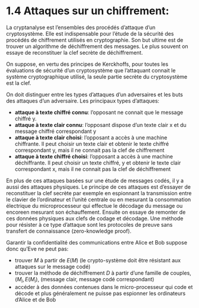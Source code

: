 # 1.4 Attaques sur un chiffrement:

La cryptanalyse est l’ensembles des procédés d’attaque d’un cryptosystème. Elle est indispensable pour l’étude de la sécurité des procédés de chiffrement utilisés en cryptographie. Son but ultime est de trouver un algorithme de déchiffrement des messages. Le plus souvent on essaye de reconstituer la clef secrète de déchiffrement.

On suppose, en vertu des principes de Kerckhoffs, pour toutes les évaluations de sécurité d’un cryptosystème que l’attaquant connait le système cryptographique utilisé, la seule partie secrète du cryptosystème est la clef.

On doit distinguer entre les types d’attaques d’un adversaires et les buts des attaques d’un adversaire. Les principaux types d’attaques:
- **attaque à texte chiffré connu**: l’opposant ne connait que le message chiffré y.
- **attaque à texte clair connu**: l’opposant dispose d’un texte clair x et du message chiffré correspondant y
- **attaque à texte clair choisi**: l’opposant a accès à une machine chiffrante. Il peut choisir un texte clair et obtenir le texte chiffré correspondant y, mais il ne connait pas la clef de chiffrement
- **attaque à texte chiffré choisi**: l’opposant a accès à une machine déchiffrante. Il peut choisir un texte chiffré, y et obtenir le texte clair correspondant x, mais il ne connait pas la clef de déchiffrement

En plus de ces attaques basées sur une étude de messages codés, il y a aussi des attaques physiques. Le principe de ces attaques est d’essayer de reconstituer la clef secrète par exemple en espionnant la transmission entre le clavier de l’ordinateur et l’unité centrale ou en mesurant la consommation électrique du microprocesseur qui effectue le décodage du message ou encoreen mesurant son échauffement. Ensuite on essaye de remonter de ces données physiques aux clefs de codage et décodage. Une méthode pour résister à ce type d’attaque sont les protocoles de preuve sans transfert de connaissance (zero-knowledge proof).

Garantir la confidentialité des communications entre Alice et Bob suppose donc qu’Eve ne peut pas:
- trouver $M$ à partir de $E(M)$ (le crypto-système doit être résistant aux attaques sur le message codé)
- trouver la méthode de déchiffrement $D$ à partir d’une famille de couples, ${(M_i, E(M_i)}$, (message clair, message codé correspondant)
- accéder à des données contenues dans le micro-processeur qui code et décode et plus généralement ne puisse pas espionner les ordinateurs d’Alice et de Bob